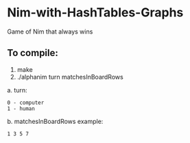 # Nim-with-HashTables-Graphs
Game of Nim that always wins

## To compile:
1. make
2. ./alphanim turn matchesInBoardRows

  a. turn:

    0 - computer
    1 - human

  b. matchesInBoardRows example:
  
    1 3 5 7
